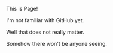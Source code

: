 This is Page!

I'm not familiar with GitHub yet.

Well that does not really matter.

Somehow there won't be anyone seeing.
